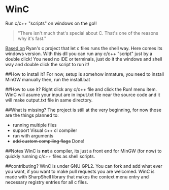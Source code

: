 # WinC
Run c/c++ "scripts" on windows on the go!!

> "There isn't much that's special about C. That's one of the reasons why it's fast."

[Based on](https://github.com/ryanmjacobs/c) Ryan's c project that let c files runs the shell way.
Here comes its windows version.
With this dll you can run any c/c++ "script" just by a double click!
You need no IDE or terminals, just do it the windows and shell way and double click the script to run it!



##How to install it?
For now, setup is somehow inmature, you need to install MinGW manually then, run the install.bat

##How to use it?
Right click any c/c++ file and click the Run! menu item. WinC will asume your input are in input.txt file near
the source code and it will make output.txt file in same directory.

##What is missing?
The project is still at the very beginning, for now those are the things planned to:
- running multiple files
- support Visual c++ cl compiler
- run with arguments
- ~~add custom compiling flags~~ Done!

##Notes
WinC is **not** a compiler, its just a front end for MinGW (for now) to quickly running c/c++ files as shell scripts.

##contributing?
WinC is under GNU GPL2. You can fork and add what ever you want, if you want to make pull requests you are welcomed.
WinC is made with SharpShell library that makes the context menu entry and necessary registry entries for all c files.
